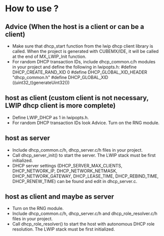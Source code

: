# How to use ?

## Advice (When the host is a client or can be a client)
- Make sure that dhcp_start function from the lwip dhcp client library is called. When the project is generated with CUBEMX/IDE, it will be called at the end of MX_LWIP_Init function.
- For random DHCP transaction IDs, include dhcp_common.c/h modules in your project and define the following in lwipopts.h:
    #define DHCP_CREATE_RAND_XID 0
    #define DHCP_GLOBAL_XID_HEADER "dhcp_common.h"
    #define DHCP_GLOBAL_XID ((uint32_t)generateUint32())

## host as client (custom client is not necessary, LWIP dhcp client is more complete)
- Define LWIP_DHCP as 1 in lwipopts.h.
- For random DHCP transaction IDs look Advice. Turn on the RNG module.

## host as server
- Include dhcp_common.c/h, dhcp_server.c/h files in your project.
- Call dhcp_server_init() to start the server. The LWIP stack must be first initialized.
- DHCP server settings (DHCP_SERVER_MAX_CLIENTS, DHCP_NETWORK_IP, DHCP_NETWORK_NETMASK, DHCP_NETWORK_GATEWAY, DHCP_LEASE_TIME, DHCP_REBIND_TIME, DHCP_RENEW_TIME) can be found and edit in dhcp_server.c.

## host as client and maybe as server
- Turn on the RNG module.
- Include dhcp_common.c/h, dhcp_server.c/h and dhcp_role_resolver.c/h files in your project.
- Call dhcp_role_resolver() to start the host with autonomous DHCP role resolution. The LWIP stack must be first initialized.